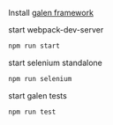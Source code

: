 Install [galen framework](http://galenframework.com/docs/getting-started-install-galen/)


start webpack-dev-server
```javascript
npm run start
```

start selenium standalone
```javascript
npm run selenium
```

start galen tests
```javascript
npm run test
```
